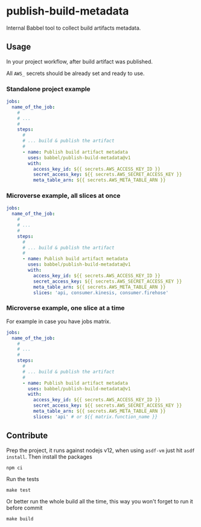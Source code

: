 # publish-build-metadata

Internal Babbel tool to collect build artifacts metadata.

## Usage

In your project workflow, after build artifact was published.

All `AWS_` secrets should be already set and ready to use.

### Standalone project example

```yaml
jobs:
  name_of_the_job:
    #
    # ...
    #
    steps:
      #
      # ... build & publish the artifact
      #
      - name: Publish build artifact metadata
        uses: babbel/publish-build-metadata@v1
        with:
          access_key_id: ${{ secrets.AWS_ACCESS_KEY_ID }}
          secret_access_key: ${{ secrets.AWS_SECRET_ACCESS_KEY }}
          meta_table_arn: ${{ secrets.AWS_META_TABLE_ARN }}
```

### Microverse example, all slices at once

```yaml
jobs:
  name_of_the_job:
    #
    # ...
    #
    steps:
      #
      # ... build & publish the artifact
      #
      - name: Publish build artifact metadata
        uses: babbel/publish-build-metadata@v1
        with:
          access_key_id: ${{ secrets.AWS_ACCESS_KEY_ID }}
          secret_access_key: ${{ secrets.AWS_SECRET_ACCESS_KEY }}
          meta_table_arn: ${{ secrets.AWS_META_TABLE_ARN }}
          slices: 'api, consumer.kinesis, consumer.firehose'
```

### Microverse example, one slice at a time

For example in case you have jobs matrix.

```yaml
jobs:
  name_of_the_job:
    #
    # ...
    #
    steps:
      #
      # ... build & publish the artifact
      #
      - name: Publish build artifact metadata
        uses: babbel/publish-build-metadata@v1
        with:
          access_key_id: ${{ secrets.AWS_ACCESS_KEY_ID }}
          secret_access_key: ${{ secrets.AWS_SECRET_ACCESS_KEY }}
          meta_table_arn: ${{ secrets.AWS_META_TABLE_ARN }}
          slices: 'api' # or ${{ matrix.function_name }}
```

## Contribute

Prep the project, it runs against nodejs v12, when using `asdf-vm` just hit `asdf install`. Then install the packages

```
npm ci
```

Run the tests

```
make test
```

Or better run the whole build all the time, this way you won't forget to run it before commit

```
make build
```
